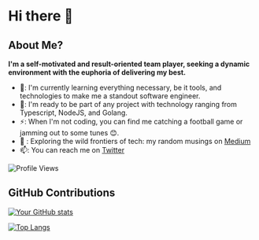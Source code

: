 # Hi there 👋


## About Me?

**I'm a self-motivated and result-oriented team player, seeking a dynamic environment with the euphoria of delivering my best.** 

 - 🌱: I'm currently learning everything necessary, be it tools, and technologies to make me a standout software engineer.  
 - 👯: I'm ready to be part of any project with technology ranging from Typescript, NodeJS, and Golang.
 - ⚡: When I'm not coding, you can find me catching a football game or jamming out to some tunes 😊.
 - 💬 : Exploring the wild frontiers of tech: my random musings on [Medium](https://medium.com/@oluwatosinakande)
 - 📫: You can reach me on [Twitter](https://x.com/dkrest1)
   
 ![Profile Views](https://komarev.com/ghpvc/?username=dkrest1) 

   
## GitHub Contributions

[![Your GitHub stats](https://github-readme-stats.vercel.app/api?username=dkrest1&show_icons=true&theme=radical)](https://github.com/anuraghazra/github-readme-stats)

[![Top Langs](https://github-readme-stats.vercel.app/api/top-langs/?username=dkrest1&&layout=compact&theme=radical)](https://github.com/anuraghazra/github-readme-stats)





<!--
**dkrest1/dkrest1** is a ✨ _special_ ✨ repository because its `README.md` (this file) appears on your GitHub profile.

Here are some ideas to get you started:

- 🔭 I’m currently working on ...
- 🌱 I’m currently learning ...
- 👯 I’m looking to collaborate on ...
- 🤔 I’m looking for help with ...
- 💬 Ask me about ...
- 📫 How to reach me: ...
- 😄 Pronouns: ...
- ⚡ Fun fact: ...
-->
